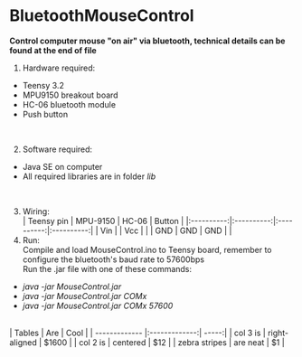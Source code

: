 # BluetoothMouseControl
**Control computer mouse "on air" via bluetooth, technical details can be found at the end of file** </br>

1. Hardware required: </br>
  * Teensy 3.2
  * MPU9150 breakout board
  * HC-06 bluetooth module
  * Push button
  </br>

2. Software required: </br>
  * Java SE on computer
  * All required libraries are in folder *lib*
  </br>

3. Wiring: </br>
| Teensy pin | MPU-9150   | HC-06      | Button     |
|:----------:|:----------:|:----------:|:----------:|
| Vin        |            | Vcc        |            |
| GND        | GND        | GND        |            |
4. Run: </br>
  Compile and load MouseControl.ino to Teensy board, remember to configure the bluetooth's baud rate to 57600bps </br>
  Run the .jar file with one of these commands: </br>
  * *java -jar MouseControl.jar*
  * *java -jar MouseControl.jar COMx*
  * *java -jar MouseControl.jar COMx 57600*
  </br>
| Tables        | Are           | Cool  |
| ------------- |:-------------:| -----:|
| col 3 is      | right-aligned | $1600 |
| col 2 is      | centered      |   $12 |
| zebra stripes | are neat      |    $1 |




